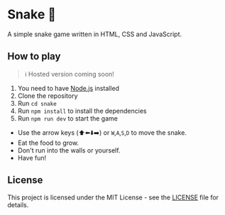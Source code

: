 # Snake 🐍

A simple snake game written in HTML, CSS and JavaScript.

## How to play

> ℹ️ Hosted version coming soon!

1. You need to have [Node.js](https://nodejs.org/) installed
2. Clone the repository
3. Run `cd snake`
4. Run `npm install` to install the dependencies
5. Run `npm run dev` to start the game

- Use the arrow keys (⬆️⬅️⬇️➡️️) or `W`,`A`,`S`,`D` to move the snake. 
- Eat the food to grow.
- Don't run into the walls or yourself.
- Have fun!

## License

This project is licensed under the MIT License - see the [LICENSE](LICENSE) file for details.
